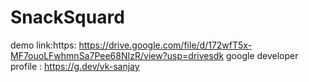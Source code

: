 # SnackSquard
demo link:https: https://drive.google.com/file/d/172wfT5x-MF7ouoLFwhmnSa7Pee68NIzR/view?usp=drivesdk
google developer profile : https://g.dev/vk-sanjay
